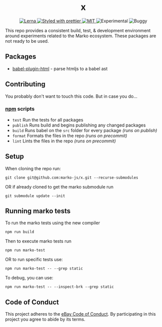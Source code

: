 <h1 align="center">x</h1>
<p align="center">
  <!-- Structure -->
  <a href="https://github.com/lerna/lerna">
    <img src="https://img.shields.io/badge/monorepo-lerna-531099.svg" alt="Lerna"/>
  </a>
  <!-- Format -->
  <a href="https://github.com/prettier/prettier">
    <img src="https://img.shields.io/badge/styled_with-prettier-ff69b4.svg" alt="Styled with prettier"/>
  </a>
  <!-- License -->
  <a href="./LICENSE">
    <img src="https://img.shields.io/github/license/marko-js/utils.svg" alt="MIT"/>
  </a>
  <!-- CI -->
  <img src="https://img.shields.io/badge/stability-experimental-orange.svg" alt="Experimental"/>
  <!-- It's a joke -->
  <img src="https://img.shields.io/badge/🐛-Has Bugs-green.svg" alt="Buggy"/>
</p>

This repo provides a consistent build, test, & development environment around experiments related to the Marko ecosystem. These packages are not ready to be used.

## Packages

- [babel-plugin-html](https://github.com/marko-js/utils/blob/master/packages/babel-plugin-htmljs) -
  parse htmljs to a babel ast

## Contributing

You probably don't want to touch this code. But in case you do...

### [npm](https://twitter.com/chriscoyier/status/896051713378992130) scripts

- `test` Run the tests for all packages
- `publish` Runs build and begins publishing any changed packages
- `build` Runs babel on the `src` folder for every package _(runs on publish)_
- `format` Formats the files in the repo _(runs on precommit)_
- `lint` Lints the files in the repo _(runs on precommit)_

## Setup

When cloning the repo run:

```
git clone git@github.com:marko-js/x.git --recurse-submodules
```

OR if already cloned to get the marko submodule run

```
git submodule update --init
```

## Running marko tests

To run the marko tests using the new compiler

```
npm run build
```

Then to execute marko tests run

```
npm run marko-test
```

OR to run specific tests use:

```
npm run marko-test -- --grep static
```

To debug, you can use:

```
npm run marko-test -- --inspect-brk --grep static
```

## Code of Conduct

This project adheres to the [eBay Code of Conduct](./.github/CODE_OF_CONDUCT.md). By participating in this project you agree to abide by its terms.
